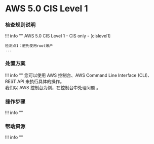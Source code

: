 # AWS 5.0 CIS Level 1
### 检查规则说明
!!! info ""
    AWS 5.0 CIS Level 1 - CIS only - [cislevel1]
    
    检测点1：避免使用root账户
    ...

### 处置方案 
!!! info ""
    您可以使用 AWS 控制台、AWS Command Line Interface (CLI)、REST API 来执行具体的操作。   
    我们以 AWS 控制台为例，在控制台中处理问题 。


### 操作步骤
!!! info ""




### 帮助资源
!!! info ""
    